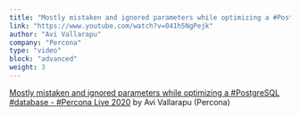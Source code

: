 ```yaml
---
title: "Mostly mistaken and ignored parameters while optimizing a #PostgreSQL #database - #Percona Live 2020"
link: "https://www.youtube.com/watch?v=041h5NgPejk"
author: "Avi Vallarapu"
company: "Percona"
type: "video"
block: "advanced"
weight: 3
---
```


[Mostly mistaken and ignored parameters while optimizing a #PostgreSQL #database - #Percona Live 2020](https://www.youtube.com/watch?v=041h5NgPejk) by Avi Vallarapu (Percona)